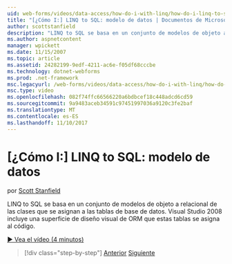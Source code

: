```yaml
---
uid: web-forms/videos/data-access/how-do-i-with-linq/how-do-i-linq-to-sql-data-model
title: "[¿Cómo I:] LINQ to SQL: modelo de datos | Documentos de Microsoft"
author: scottstanfield
description: "LINQ to SQL se basa en un conjunto de modelos de objeto a relacional de las clases que se asignan a las tablas de base de datos. Visual Studio 2008 incluye una superficie de diseño visual de ORM..."
ms.author: aspnetcontent
manager: wpickett
ms.date: 11/15/2007
ms.topic: article
ms.assetid: 24282199-9edf-4211-ac6e-f05df68cccbe
ms.technology: dotnet-webforms
ms.prod: .net-framework
msc.legacyurl: /web-forms/videos/data-access/how-do-i-with-linq/how-do-i-linq-to-sql-data-model
msc.type: video
ms.openlocfilehash: 082f74ffc66566220a6bdbcef18c448adcd6cd59
ms.sourcegitcommit: 9a9483aceb34591c97451997036a9120c3fe2baf
ms.translationtype: MT
ms.contentlocale: es-ES
ms.lasthandoff: 11/10/2017
---
```

<a name="how-do-i-linq-to-sql-data-model"></a>[¿Cómo I:] LINQ to SQL: modelo de datos
====================
por [Scott Stanfield](https://github.com/scottstanfield)

LINQ to SQL se basa en un conjunto de modelos de objeto a relacional de las clases que se asignan a las tablas de base de datos. Visual Studio 2008 incluye una superficie de diseño visual de ORM que estas tablas se asigna al código.

[&#9654; Vea el vídeo (4 minutos)](https://channel9.msdn.com/Blogs/ASP-NET-Site-Videos/how-do-i-linq-to-sql-data-model)

>[!div class="step-by-step"]
[Anterior](how-do-i-linq-to-sql-overview.md)
[Siguiente](how-do-i-linq-to-sql-querying-the-database.md)
